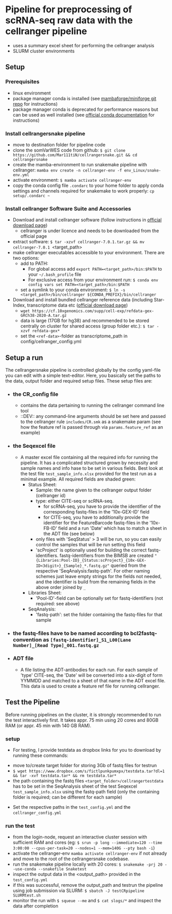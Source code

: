 # Pipeline for preprocessing of scRNA-seq raw data with the cellranger pipeline

* uses a summary excel sheet for performing the cellranger analysis
* SLURM cluster environments

## Setup

### Prerequisites
* linux environment
* package manager conda is installed (see [mambaforge/miniforge git repo](https://github.com/conda-forge/miniforge#mambaforge) for instructions)
* package manager conda is deprecated for performance reasons but can be used as well installed (see [official conda documentation](https://conda.io/projects/conda/en/latest/user-guide/install/linux.html) for instructions)

### Install cellrangersnake pipeline
* move to destination folder for pipeline code
* clone the somVarWES code from github: `$ git clone https://github.com/Mar111tiN/cellrangersnake.git && cd cellrangersnake`
* create the mamba-environment to run snakemake pipeline with cellranger: `mamba env create -n cellranger-env -f env_Linux/snake-env.yml`
* activate environment: `$ mamba activate cellranger-env`
* copy the conda config file `.condarc` to your home folder to apply conda settings and channels required for snakemake to work properly: `cp setup/.condarc ~`

### Install cellranger Software Suite and Accessories
* Download and install cellranger software (follow instructions in [official download page](https://support.10xgenomics.com/single-cell-gene-expression/software/downloads/latest))
  + cellranger is under licence and needs to be downloaded from the official page
* extract software: `$ tar -xzvf cellranger-7.0.1.tar.gz && mv cellranger-7.0.1 `<target_path>
* make cellranger executables accessible to your environment. There are two options:
  + add to PATH: 
    * For global access add `export PATH=<target_path>/bin:$PATH` to your `~/.bash_profile` file 
    * For exclusive access from your environment run: `$ conda env config vars set PATH=<target_path>/bin:$PATH`
  + set a symlink to your conda environment: `$ ln -s <target_path>/bin/cellranger ${CONDA_PREFIX}/bin/cellranger`
* Download and install bundled cellranger reference data (including Star-Index, transcriptome data etc ([official download page](https://support.10xgenomics.com/single-cell-gene-expression/software/downloads/latest))
  + `wget https://cf.10xgenomics.com/supp/cell-exp/refdata-gex-GRCh38-2020-A.tar.gz`
  + data is large (17GB for hg38) and recommended to be stored centrally on cluster for shared access (group folder etc.): `$ tar -xzvf refdata-gex*`
  + set the `<ref-data>`-folder as transcriptome_path in config/cellranger_config.yml


## Setup a run
The cellrangersnake pipeline is controlled globally by the config yaml-file you can edit with a simple text-editor. Here, you basically set the paths to the data, output folder and required setup files. These setup files are:

+ ### the CR_config file
  * contains the data pertaining to running the cellranger command line tool
  * ::DEV:: any command-line arguments should be set here and passed to the cellranger rule `includes/CR.smk` as a snakemake param (see how the feature ref is passed through via `params.feature_ref` as an example)
+ ### the Seqexcel file
  * A master excel file containing all the required info for running the pipeline. It has a complicated structured grown by necessity and sample names and info hase to be set in various fields. Best look at the test file `test_sample_info.xlsx` provided for the test run as a minimal example. All required fields are shaded green:
    + Status Sheet:
      * Sample: the name given to the cellranger output folder (cellranger id)
      * type: either CITE-seq or scRNA-seq.
        + for scRNA-seq, you have to provide the identifier of the corresponding fastq-files in the '10x-GEX-ID' field
        + for CITE-seq, you have to additionally provide the identifier for the FeatureBarcode fastq-files in the '10x-FB-ID' field and a run 'Date' which has to match a sheet in the ADT file (see below)
      * only files with 'SeqStatus' > 3 will be run, so you can easily control the samples that will be run setting this field
      *  'scProject' is optionally used for building the correct fastq-identifiers. fastq-identifiers from the BIMSB are created  `"{Libraries:Pool-ID}_{Status:scProject}_{10x-GEX-ID<3digit>}_{Sample}_*.fastq.gz"` queried from the respective 'SeqAnalysis:fastq-path'. For other naming schemes just leave empty strings for the fields not needed, and the identifier is build from the remaining fields in the above order joined by `_`
    + Libraries Sheet:
      * 'Pool-ID'-field can be optionally set for fastq-identifiers (not required: see above)
    + SeqAnalysis:
      * 'fastq-path': set the folder containing the fastq-files for that sample
+ ### the fastq-files have to be named according to bcl2fastq-convention as `[fastq-identifier]_S1_L00[Lane Number]_[Read Type]_001.fastq.gz`

+ ### ADT file
  * A file listing the ADT-antibodies for each run. For each sample of 'type' CITE-seq, the 'Date' will be converted into a six-digit of form YYMMDD and matched to a sheet of that name in the ADT excel file. This data is used to create a feature ref file for running cellranger. 


## Test the Pipeline
Before running pipelines on the cluster, it is strongly recommended to run the test interactively first. It takes appr. 75 min using 20 cores and 80GB RAM (or appr. 45 min with 140 GB RAM). 
### setup
*  For testing, I provide testdata as dropbox links for you to download by running these commands:
  + move to/create target folder for storing 3Gb of fastq files for testrun
  + `$ wget https://www.dropbox.com/s/fictlpunkpumxpx/testdata.tar?dl=1 && tar -xvf testdata.tar* && rm testdata.tar*`
  + the path containing the fastq files `<target_folder>/cellrangertestdata` has to be set in the SeqAnalysis sheet of the test Seqexcel `test_sample_info.xlsx` using the fastq-path field (only the containing folder is required; can be different for each sample)
* Set the respective paths in the `test_config.yml` and the `cellranger_config.yml`
### run the test
* from the login-node, request an interactive cluster session with sufficient RAM and cores (eg: `$ srun -p long --immediate=120 --time 3:00:00 --cpus-per-task=20 --nodes=1 --mem=140G --pty bash -i`)
* activate the cellranger-env `mamba activate cellranger-env` if not already and move to the root of the cellrangersnake codebase. 
* run the snakemake pipeline locally with 20 cores: `$ snakemake -prj 20 --use-conda --snakefile Snaketest`
* inspect the output data in the <output_path> provided in the `test_config.yml`
* if this was successful, remove the output_path and testrun the pipeline using job submission via SLURM: `$ sbatch -J testCRpipeline SLURMtest.sh`
* monitor the run with `$ squeue --me` and `$ cat slogs/*` and inspect the data after completion
